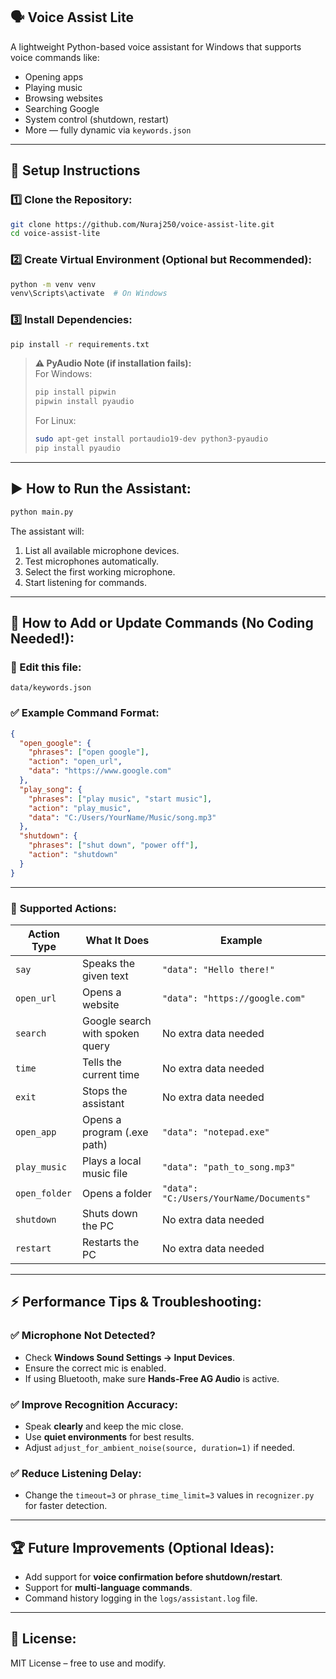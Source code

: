 
## 🗣️ **Voice Assist Lite**
A lightweight Python-based voice assistant for Windows that supports voice commands like:
- Opening apps
- Playing music
- Browsing websites
- Searching Google
- System control (shutdown, restart)
- More — fully dynamic via `keywords.json`

---

## 🚀 **Setup Instructions**

### 1️⃣ **Clone the Repository:**
```bash
git clone https://github.com/Nuraj250/voice-assist-lite.git
cd voice-assist-lite
```

### 2️⃣ **Create Virtual Environment (Optional but Recommended):**
```bash
python -m venv venv
venv\Scripts\activate  # On Windows
```

### 3️⃣ **Install Dependencies:**
```bash
pip install -r requirements.txt
```

> **⚠️ PyAudio Note (if installation fails):**  
> For Windows:
> ```bash
> pip install pipwin
> pipwin install pyaudio
> ```
> For Linux:
> ```bash
> sudo apt-get install portaudio19-dev python3-pyaudio
> pip install pyaudio
> ```

---

## ▶️ **How to Run the Assistant:**
```bash
python main.py
```

The assistant will:
1. List all available microphone devices.
2. Test microphones automatically.
3. Select the first working microphone.
4. Start listening for commands.

---

## 🧩 **How to Add or Update Commands (No Coding Needed!):**

### 📂 Edit this file:
```
data/keywords.json
```

### ✅ Example Command Format:
```json
{
  "open_google": {
    "phrases": ["open google"],
    "action": "open_url",
    "data": "https://www.google.com"
  },
  "play_song": {
    "phrases": ["play music", "start music"],
    "action": "play_music",
    "data": "C:/Users/YourName/Music/song.mp3"
  },
  "shutdown": {
    "phrases": ["shut down", "power off"],
    "action": "shutdown"
  }
}
```

---

### 🎯 **Supported Actions:**
| Action Type     | What It Does                        | Example                        |
|-----------------|-------------------------------------|--------------------------------|
| `say`           | Speaks the given text               | `"data": "Hello there!"`       |
| `open_url`      | Opens a website                     | `"data": "https://google.com"` |
| `search`        | Google search with spoken query     | No extra data needed          |
| `time`          | Tells the current time              | No extra data needed          |
| `exit`          | Stops the assistant                 | No extra data needed          |
| `open_app`      | Opens a program (.exe path)         | `"data": "notepad.exe"`        |
| `play_music`    | Plays a local music file            | `"data": "path_to_song.mp3"`   |
| `open_folder`   | Opens a folder                      | `"data": "C:/Users/YourName/Documents"` |
| `shutdown`      | Shuts down the PC                   | No extra data needed          |
| `restart`       | Restarts the PC                     | No extra data needed          |

---

## ⚡ **Performance Tips & Troubleshooting:**

### ✅ Microphone Not Detected?
- Check **Windows Sound Settings → Input Devices**.
- Ensure the correct mic is enabled.
- If using Bluetooth, make sure **Hands-Free AG Audio** is active.

### ✅ Improve Recognition Accuracy:
- Speak **clearly** and keep the mic close.
- Use **quiet environments** for best results.
- Adjust `adjust_for_ambient_noise(source, duration=1)` if needed.

### ✅ Reduce Listening Delay:
- Change the `timeout=3` or `phrase_time_limit=3` values in `recognizer.py` for faster detection.

---

## 🏆 **Future Improvements (Optional Ideas):**
- Add support for **voice confirmation before shutdown/restart**.
- Support for **multi-language commands**.
- Command history logging in the `logs/assistant.log` file.

---

## 📢 **License:**
MIT License – free to use and modify.